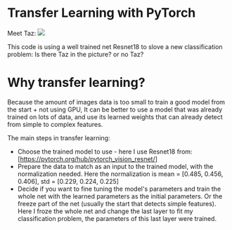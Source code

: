 # Transfer Learning with PyTorch

Meet Taz:
![](image/IMG.JPG)

This code is using a well trained net Resnet18 to slove a new classification problem:
Is there Taz in the picture? or no Taz?

# Why transfer learning?

Because the amount of images data is too small to train a good model from the start + not using GPU,
It can be better to use a model that was already trained on lots of data, and use its learned weights that can already detect from simple to complex features.

The main steps in transfer learning:

- Choose the trained model to use - here I use Resnet18 from: [https://pytorch.org/hub/pytorch_vision_resnet/]
- Prepare the data to match as an input to the trained model, with the normalization needed.
  Here the normalization is mean = [0.485, 0.456, 0.406], std = [0.229, 0.224, 0.225]
- Decide if you want to fine tuning the model's parameters and train the whole net with the learned parameters as the initial parameters.
  Or the freeze part of the net (usually the start that detects simple features).
  Here I froze the whole net and change the last layer to fit my classification problem, the parameters of this last layer were trained.
